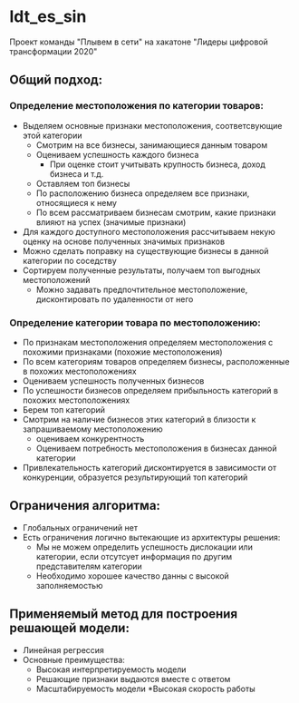 # ldt_es_sin
Проект команды "Плывем в сети" на хакатоне "Лидеры цифровой трансформации 2020"

## Общий подход:
### Определение местоположения по категории товаров:
* Выделяем основные признаки местоположения, соответсвующие этой категории
    * Смотрим на все бизнесы, занимающиеся данным товаром
    * Оцениваем успешность каждого бизнеса
        * При оценке стоит учитывать крупность бизнеса, доход бизнеса и т.д.
    * Оставляем топ бизнесы
    * По расположению бизнеса определяем все признаки, относящиеся к нему
    * По всем рассматриваем бизнесам смотрим, какие признаки влияют на успех (значимые признаки)
* Для каждого доступного местоположения рассчитываем некую оценку на основе полученных значимых признаков
* Можно сделать поправку на существующие бизнесы в данной категории по соседству
* Сортируем полученные результаты, получаем топ выгодных местоположений 
    * Можно задавать предпочтительное местоположение, дисконтировать по удаленности от него
### Определение категории товара по местоположению:
* По признакам местоположения определяем местоположения с похожими признаками (похожие местоположения)
* По всем категориям товаров определяем бизнесы, расположенные в похожих местоположениях
* Оцениваем успешность полученных бизнесов
* По успешности бизнесов определяем прибыльность категорий в похожих местоположениях
* Берем топ категорий
* Смотрим на наличие бизнесов этих категорий в близости к запрашиваемому местоположению
    * оцениваем конкурентность
    * Оцениваем потребность местоположения в бизнесах данной категории
* Привлекательность категорий дисконтируется в зависимости от конкуренции, образуется результирующий топ категорий

## Ограничения алгоритма:
* Глобальных ограничений нет
* Есть ограничения логично вытекающие из архитектуры решения:
   * Мы не можем определить успешность дислокации или категории, если отсутсует информация по другим представителям категории
   * Необходимо хорошее качество данны с высокой заполняемостью
  
## Применяемый метод для построения решающей модели:
* Линейная регрессия
* Основные преимущества:
   * Высокая интерпретируемость модели
   * Решающие признаки выдаются вместе с ответом
   * Масштабируемость модели 
   *Высокая скорость работы
   
